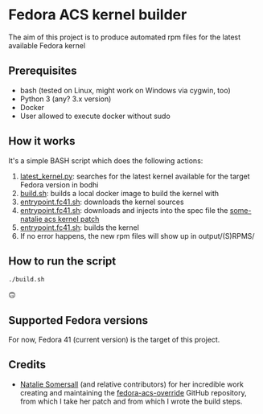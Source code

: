 # Fedora ACS kernel builder

The aim of this project is to produce automated rpm files for the latest available Fedora kernel

## Prerequisites
- bash (tested on Linux, might work on Windows via cygwin, too)
- Python 3 (any? 3.x version)
- Docker
- User allowed to execute docker without sudo

## How it works

It's a simple BASH script which does the following actions:

1. [latest_kernel.py](./latest_kernel.py): searches for the latest kernel available for the target Fedora version in bodhi
2. [build.sh](./build.sh): builds a local docker image to build the kernel with
3. [entrypoint.fc41.sh](./docker/entrypoint.fc41.sh): downloads the kernel sources
4. [entrypoint.fc41.sh](./docker/entrypoint.fc41.sh): downloads and injects into the spec file the [some-natalie acs kernel patch](https://github.com/some-natalie/fedora-acs-override/blob/main/acs/add-acs-override.patch)
5. [entrypoint.fc41.sh](./docker/entrypoint.fc41.sh): builds the kernel
6. If no error happens, the new rpm files will show up in output/(S)RPMS/

## How to run the script

```bash
./build.sh
```

🙃

## Supported Fedora versions

For now, Fedora 41 (current version) is the target of this project.

## Credits

- [Natalie Somersall](https://github.com/some-natalie) (and relative contributors) for her incredible work creating and maintaining the [fedora-acs-override](https://github.com/some-natalie/fedora-acs-override) GitHub repository, from which I take her patch and from which I wrote the build steps.
